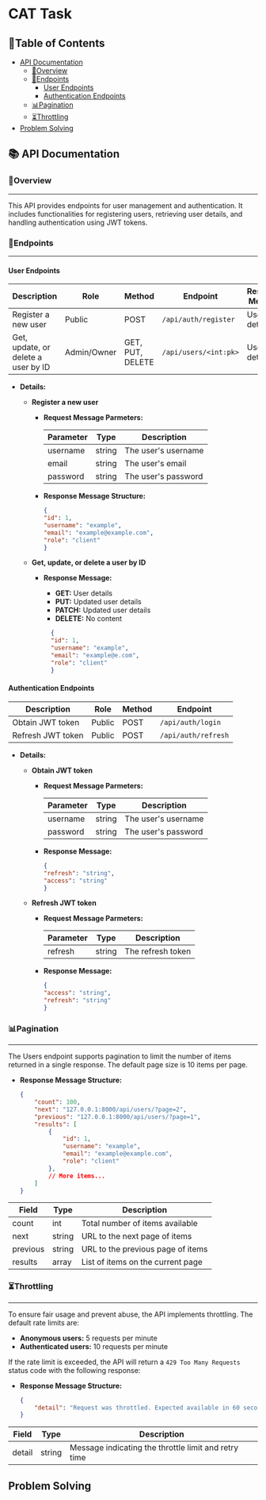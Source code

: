 # CAT Task

## 📝Table of Contents

- [API Documentation](#-api-documentation)
  - [📝Overview](#overview)
  - [🔗Endpoints](#endpoints)
    - [User Endpoints](#user-endpoints)
    - [Authentication Endpoints](#authentication-endpoints)
  - [📊Pagination](#pagination)
  - [⏳Throttling](#throttling)
- [Problem Solving](#problem-solving)

## 📚 API Documentation

### 📝Overview

---

This API provides endpoints for user management and authentication. It includes functionalities for registering users, retrieving user details, and handling authentication using JWT tokens.

### 🔗Endpoints

---

#### User Endpoints

| Description          | Role       | Method | Endpoint                | Response Message |
|----------------------|------------|--------|-------------------------|------------------|
| Register a new user  | Public     | POST   | `/api/auth/register`    | User details     |
| Get, update, or delete a user by ID | Admin/Owner | GET, PUT, DELETE | `/api/users/<int:pk>` | User details     |

- **Details:**

  - **Register a new user**
    - **Request Message Parmeters:**

        | Parameter | Type   | Description          |
        |-----------|--------|----------------------|
        | username  | string | The user's username  |
        | email     | string | The user's email     |
        | password  | string | The user's password  |

    - **Response Message Structure:**

        ```json
        {
        "id": 1,
        "username": "example",
        "email": "example@example.com",
        "role": "client"
        }
        ```

  - **Get, update, or delete a user by ID**
    - **Response Message:**
      - **GET:** User details  
      - **PUT:** Updated user details
      - **PATCH:** Updated user details
      - **DELETE:** No content

      ```json
        {
        "id": 1,
        "username": "example",
        "email": "example@e.com",
        "role": "client"
        }
        ```

#### Authentication Endpoints

| Description          | Role       | Method | Endpoint                |
|----------------------|------------|--------|-------------------------|
| Obtain JWT token     | Public     | POST   | `/api/auth/login`       |
| Refresh JWT token    | Public     | POST   | `/api/auth/refresh`     |

- **Details:**
  - **Obtain JWT token**
    - **Request Message Parmeters:**

        | Parameter | Type   | Description          |
        |-----------|--------|----------------------|
        | username  | string | The user's username  |
        | password  | string | The user's password  |

    - **Response Message:**

        ```json
        {
        "refresh": "string",
        "access": "string"
        }
        ```

  - **Refresh JWT token**
    - **Request Message Parmeters:**

        | Parameter | Type   | Description          |
        |-----------|--------|----------------------|
        | refresh   | string | The refresh token    |

    - **Response Message:**

        ```json
        {
        "access": "string",
        "refresh": "string"
        }
        ```

### 📊Pagination

---

The Users endpoint supports pagination to limit the number of items returned in a single response. The default page size is 10 items per page.

- **Response Message Structure:**

    ```json
    {
        "count": 100,
        "next": "127.0.0.1:8000/api/users/?page=2",
        "previous": "127.0.0.1:8000/api/users/?page=1",
        "results": [
            {
                "id": 1,
                "username": "example",
                "email": "example@example.com",
                "role": "client"
            },
            // More items...
        ]
    }
    ```

| Field     | Type   | Description                          |
|-----------|--------|--------------------------------------|
| count     | int    | Total number of items available      |
| next      | string | URL to the next page of items        |
| previous  | string | URL to the previous page of items    |
| results   | array  | List of items on the current page    |

### ⏳Throttling

---

To ensure fair usage and prevent abuse, the API implements throttling. The default rate limits are:

- **Anonymous users:** 5 requests per minute
- **Authenticated users:** 10 requests per minute

If the rate limit is exceeded, the API will return a `429 Too Many Requests` status code with the following response:

- **Response Message Structure:**

    ```json
    {
        "detail": "Request was throttled. Expected available in 60 seconds."
    }
    ```

| Field     | Type   | Description                          |
|-----------|--------|--------------------------------------|
| detail    | string | Message indicating the throttle limit and retry time |

## Problem Solving
